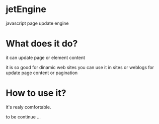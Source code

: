 # jetEngine
 javascript page update engine

# What does it do?
it can update page or element content

it is so good for dinamic web sites
you can use it in sites or weblogs for update page content or pagination

# How to use it?
it's realy comfortable.

to be continue ...
